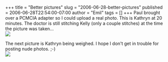 +++
title = "Better pictures"
slug = "2006-06-28-better-pictures"
published = 2006-06-28T22:54:00-07:00
author = "Emil"
tags = []
+++
Paul brought over a PCMCIA adapter so I could upload a real photo. This
is Kathryn at 20 minutes. The doctor is still stitching Kelly (only a
couple stitches) at the time the picture was taken...  
[![](../images/thumbnails/2006-06-28-better-pictures-IMG_0816.jpg)](../images/2006-06-28-better-pictures-IMG_0816.jpg)  
  
The next picture is Kathryn being weighed. I hope I don't get in trouble
for posting nude photos. ;-)  
[![](../images/thumbnails/2006-06-28-better-pictures-IMG_0817.jpg)](../images/2006-06-28-better-pictures-IMG_0817.jpg)
